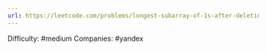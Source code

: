 ```yaml
---
url: https://leetcode.com/problems/longest-subarray-of-1s-after-deleting-one-element
---
```


Difficulty: #medium
Companies: #yandex